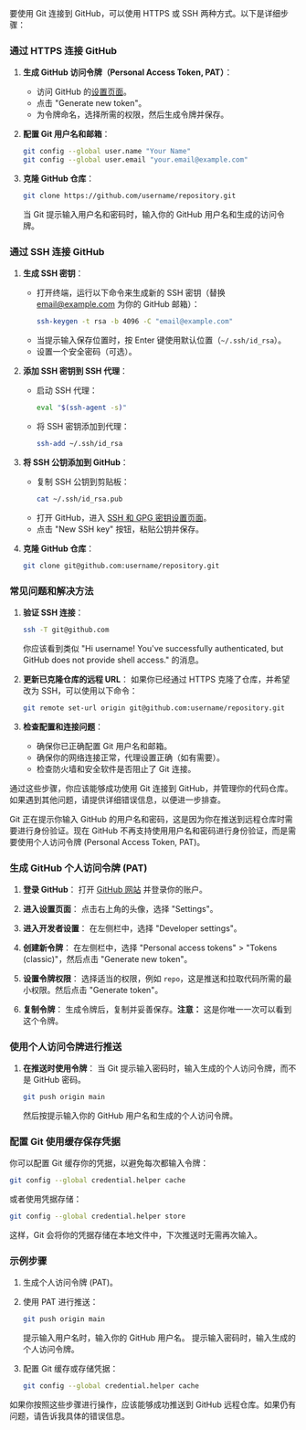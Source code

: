 要使用 Git 连接到 GitHub，可以使用 HTTPS 或 SSH 两种方式。以下是详细步骤：

### 通过 HTTPS 连接 GitHub

1. **生成 GitHub 访问令牌（Personal Access Token, PAT）**：
    - 访问 GitHub 的[设置页面](https://github.com/settings/tokens)。
    - 点击 "Generate new token"。
    - 为令牌命名，选择所需的权限，然后生成令牌并保存。

2. **配置 Git 用户名和邮箱**：
    ```sh
    git config --global user.name "Your Name"
    git config --global user.email "your.email@example.com"
    ```

3. **克隆 GitHub 仓库**：
    ```sh
    git clone https://github.com/username/repository.git
    ```
    当 Git 提示输入用户名和密码时，输入你的 GitHub 用户名和生成的访问令牌。

### 通过 SSH 连接 GitHub

1. **生成 SSH 密钥**：
    - 打开终端，运行以下命令来生成新的 SSH 密钥（替换 email@example.com 为你的 GitHub 邮箱）：
      ```sh
      ssh-keygen -t rsa -b 4096 -C "email@example.com"
      ```
    - 当提示输入保存位置时，按 Enter 键使用默认位置（`~/.ssh/id_rsa`）。
    - 设置一个安全密码（可选）。

2. **添加 SSH 密钥到 SSH 代理**：
    - 启动 SSH 代理：
      ```sh
      eval "$(ssh-agent -s)"
      ```
    - 将 SSH 密钥添加到代理：
      ```sh
      ssh-add ~/.ssh/id_rsa
      ```

3. **将 SSH 公钥添加到 GitHub**：
    - 复制 SSH 公钥到剪贴板：
      ```sh
      cat ~/.ssh/id_rsa.pub
      ```
    - 打开 GitHub，进入 [SSH 和 GPG 密钥设置页面](https://github.com/settings/keys)。
    - 点击 "New SSH key" 按钮，粘贴公钥并保存。

4. **克隆 GitHub 仓库**：
    ```sh
    git clone git@github.com:username/repository.git
    ```

### 常见问题和解决方法

1. **验证 SSH 连接**：
    ```sh
    ssh -T git@github.com
    ```
    你应该看到类似 "Hi username! You've successfully authenticated, but GitHub does not provide shell access." 的消息。

2. **更新已克隆仓库的远程 URL**：
    如果你已经通过 HTTPS 克隆了仓库，并希望改为 SSH，可以使用以下命令：
    ```sh
    git remote set-url origin git@github.com:username/repository.git
    ```

3. **检查配置和连接问题**：
    - 确保你已正确配置 Git 用户名和邮箱。
    - 确保你的网络连接正常，代理设置正确（如有需要）。
    - 检查防火墙和安全软件是否阻止了 Git 连接。

通过这些步骤，你应该能够成功使用 Git 连接到 GitHub，并管理你的代码仓库。如果遇到其他问题，请提供详细错误信息，以便进一步排查。


Git 正在提示你输入 GitHub 的用户名和密码，这是因为你在推送到远程仓库时需要进行身份验证。现在 GitHub 不再支持使用用户名和密码进行身份验证，而是需要使用个人访问令牌 (Personal Access Token, PAT)。

### 生成 GitHub 个人访问令牌 (PAT)

1. **登录 GitHub**：
    打开 [GitHub 网站](https://github.com) 并登录你的账户。

2. **进入设置页面**：
    点击右上角的头像，选择 "Settings"。

3. **进入开发者设置**：
    在左侧栏中，选择 "Developer settings"。

4. **创建新令牌**：
    在左侧栏中，选择 "Personal access tokens" > "Tokens (classic)"，然后点击 "Generate new token"。

5. **设置令牌权限**：
    选择适当的权限，例如 `repo`，这是推送和拉取代码所需的最小权限。然后点击 "Generate token"。

6. **复制令牌**：
    生成令牌后，复制并妥善保存。**注意：** 这是你唯一一次可以看到这个令牌。

### 使用个人访问令牌进行推送

1. **在推送时使用令牌**：
    当 Git 提示输入密码时，输入生成的个人访问令牌，而不是 GitHub 密码。

    ```sh
    git push origin main
    ```

    然后按提示输入你的 GitHub 用户名和生成的个人访问令牌。

### 配置 Git 使用缓存保存凭据

你可以配置 Git 缓存你的凭据，以避免每次都输入令牌：

```sh
git config --global credential.helper cache
```

或者使用凭据存储：

```sh
git config --global credential.helper store
```

这样，Git 会将你的凭据存储在本地文件中，下次推送时无需再次输入。

### 示例步骤

1. 生成个人访问令牌 (PAT)。
2. 使用 PAT 进行推送：

    ```sh
    git push origin main
    ```

    提示输入用户名时，输入你的 GitHub 用户名。
    提示输入密码时，输入生成的个人访问令牌。

3. 配置 Git 缓存或存储凭据：

    ```sh
    git config --global credential.helper cache
    ```

如果你按照这些步骤进行操作，应该能够成功推送到 GitHub 远程仓库。如果仍有问题，请告诉我具体的错误信息。
